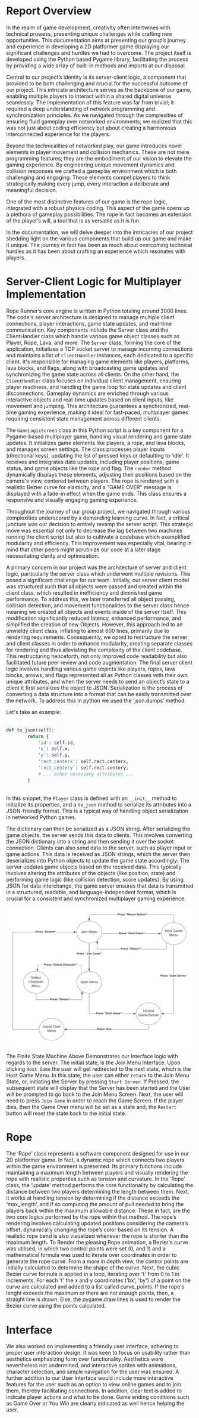 # Report Overview

In the realm of game development, creativity often intertwines with technical prowess, presenting unique challenges while crafting new opportunities. This documentation aims at presenting our group’s journey and experience in developing a 2D platformer game displaying our significant challenges and hurdles we had to overcome. The project itself is developed using the Python based Pygame library, facilitating the process by providing a wide array of built-in methods and imports at our disposal.

Central to our project’s identity is its server-client logic, a component that provided to be both challenging and crucial for the successful outcome of our project. This intricate architecture serves as the backbone of our game, enabling multiple players to interact within a shared digital universe seamlessly. The implementation of this feature was far from trivial; it required a deep understanding of network programming and synchronization principles. As we navigated through the complexities of ensuring fluid gameplay over networked environments, we realized that this was not just about coding efficiency but about creating a harmonious interconnected experience for the players.

Beyond the technicalities of networked play, our game introduces novel elements in player movement and collision mechanics. These are not mere programming features; they are the embodiment of our vision to elevate the gaming experience. By engineering unique movement dynamics and collision responses we crafted a gameplay environment which is both challenging and engaging. These elements compel players to think strategically making every jump, every interaction a deliberate and meaningful decision.

One of the most distinctive features of our game is the rope logic, integrated with a robust physics coding. This aspect of the game opens up a plethora of gameplay possibilities. The rope in fact becomes an extension of the player’s will, a tool that is as versatile as it is fun.

In the documentation, we will delve deeper into the intricacies of our project shedding light on the various components that build up our game and make it unique. The journey in fact has been as much about overcoming technical hurdles as it has been about crafting an experience which resonates with players.

# Server-Client Logic for Multiplayer Implementation

Rope Runner’s core engine is written in Python totaling around 3000 lines. The code's server architecture is designed to manage multiple client connections, player interactions, game state updates, and real-time communication. Key components include the Server class and the ClientHandler class which handle various game object classes such as Player, Rope, Lava, and more. The `Server` class, forming the core of the application, initializes a TCP socket server to manage incoming connections and maintains a list of `ClientHandler` instances, each dedicated to a specific client. It's responsible for managing game elements like players, platforms, lava blocks, and flags, along with broadcasting game updates and synchronizing the game state across all clients. On the other hand, the `ClientHandler` class focuses on individual client management, ensuring player readiness, and handling the game loop for state updates and client disconnections. Gameplay dynamics are enriched through various interactive objects and real-time updates based on client inputs, like movement and jumping. This architecture guarantees a synchronized, real-time gaming experience, making it ideal for fast-paced, multiplayer games requiring consistent state management across different clients.

The `GameLogicScreen` class in this Python script is a key component for a Pygame-based multiplayer game, handling visual rendering and game state updates. It initializes game elements like players, a rope, and lava blocks, and manages screen settings. The class processes player inputs (directional keys), updating the list of pressed keys or defaulting to 'idle'. It receives and integrates data updates, including player positions, game status, and game objects like the rope and flag. The `render` method dynamically displays these elements, adjusting their positions based on the camera's view, centered between players. The rope is rendered with a realistic Bezier curve for elasticity, and a "GAME OVER" message is displayed with a fade-in effect when the game ends. This class ensures a responsive and visually engaging gaming experience.

Throughout the journey of our group project, we navigated through various complexities underscored by a demanding learning curve. In fact, a critical juncture was our decision to entirely revamp the server script. This strategic move was essential not only to decrease the lag between two machines running the client script but also to cultivate a codebase which exemplified modularity and efficiency. This improvement was especially vital, bearing in mind that other peers might scrutinize our code at a later stage necessitating clarity and optimization.

A primary concern in our project was the architecture of server and client logic, particularly the server class which underwent multiple revisions. This posed a significant challenge for our team. Initially, our server client model was structured such that all objects were passed and created within the client class, which resulted in inefficiency and diminished game performance. To address this, we later transferred all object passing, collision detection, and movement functionalities to the server class hence meaning we created all objects and events inside of the server itself. This modification significantly reduced latency, enhanced performance, and simplified the creation of new Objects. However, this approach led to an unwieldy client class, inflating to almost 600 lines, primarily due to rendering requirements. Consequently, we opted to restructure the server and client classes in order to enhance modularity, creating separate classes for rendering and thus alleviating the complexity of the client codebase. This restructuring henceforth, not only improved code readability but also facilitated future peer review and code augmentation. The final server client logic involves handling various game objects like players, ropes, lava blocks, arrows, and flags represented all as Python classes with their own unique attributes, and when the server needs to send an object’s state to a client it first serializes the object to JSON. Serialization is the process of converting a data structure into a format that can be easily transmitted over the network. To address this in python we used the ‘json.dumps’ method.

Let's take an example:
```python

def to_json(self):
        return {
            'id': self.id,
            'x': self.x,
            'y': self.y,
            'rect_centerx': self.rect.centerx,
            'rect_centery': self.rect.centery,
            # ... other necessary attributes ...
        }
        
```


In this snippet, the `Player` class is defined with an `__init__` method to initialize its properties, and a `to_json` method to serialize its attributes into a JSON-friendly format. This is a typical way of handling object serialization in networked Python games. 

The dictionary can then be serialized as a JSON string. After serializing the game objects, the server sends this data to clients. This involves converting the JSON dictionary into a string and then sending it over the socket connection. Clients can also send data to the server, such as player input or game actions. This data is received as JSON strings, which the server then deserializes into Python objects to update the game state accordingly. The server updates game objects based on the received data. This typically involves altering the attributes of the objects (like position, state) and performing game logic (like collision detection, score updates). By using JSON for data interchange, the game server ensures that data is transmitted in a structured, readable, and language-independent format, which is crucial for a consistent and synchronized multiplayer gaming experience.

![Image Description](FiniteStateMachine.png)


The Finite State Machine Above Demonstrates our Interface logic with regards to the server. The initial state, is the Join Menu Interface. Upon clicking `Host Game` the user will get redirected to the next state, which is the Host Game Menu. In this state, the user can either `return` to the Join Menu State, or, initiating the Server by pressing `Start Server`. If Pressed, the subsequent state will display that the Server has been started and the User will be prompted to go back to the Join Menu Screen. Next, the user will need to press `Join Game` in order to reach the Game Screen. If the player dies, then the Game Over menu will be set as a state and, the `Restart` button will reset the state back to the initial state.


# Rope

The ‘Rope’ class represents a software component designed for use in our 2D platformer game. In fact, a dynamic rope which connects two players within the game environment is presented. Its primary functions include maintaining a maximum length between players and visually rendering the rope with realistic properties such as tension and curvature. In the ‘Rope’ class, the ‘update’ method performs the core functionality by calculating the distance between two players determining the length between them. Next, it works at handling tension by determining if the distance exceeds the ‘max_length’, and if so computing the amount of pull needed to bring the players back within the maximum allowable distance. These in fact, are the two core logics performed by the rope within that method. The rope’s rendering involves calculating updated positions considering the camera’s offset, dynamically changing the rope’s color based on its tension. A realistic rope bend is also visualized whenever the rope is shorter than the maximum length. To Render the pleasing Rope animation, a Bezier's curve was utilised, in which two control points were set (0, and 1) and a mathematical formula was used to iterate over coordinates in order to generate the rope curve. From a more in depth view, the control points are initially calculated to determine the shape of the curve. Next, the cubic Bezier curve formula is applied in a loop, iterating over 't' from 0 to 1 in increments. For each 't' the x and y coordinates ('bx', 'by') of a point on the curve are calculated and added to a list called curve_points. If the rope's lenght exceeds the maximum or there are not enough points, then, a straight line is drawn. Else, the pygame.draw.lines is used to render the Bezier curve using the points calculated.

# Interface

We also worked on implementing a friendly user interface, adhering to proper user interaction design. It was keen to focus on usability rather than aesthetics emphasizing form over functionality. Aesthetics were nevertheless not undermined, and interactive sprites with animations, character selection, and simple navigation for the user was ensured. A further addition to our User Interface would include more interactive features for the user such as an option to view online games and to join them, thereby facilitating connections. In addition, clear text is added to indicate player actions and what to be done. Game ending conditions such as Game Over or You Win are clearly indicated as well hence helping the user.
